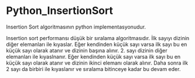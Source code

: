# Python_InsertionSort
Insertion Sort algoritmasının python implementasyonudur.

Insertion sort performansı düşük bir sıralama algoritmasıdır.
İlk sayıyı dizinin diğer elemanları ile kıyaslar.
Eğer kendinden küçük sayı varsa ilk sayı bu en küçük sayı olarak atanır ve dizinin başına alınır.
2. sayı dizinin diğer elemanları ile kıyaslnanır.
Eğer kendinden küçük sayı varsa ilk sayı bu en küçük sayı olarak atanır ve dizinin ikinci elemanı olarak alınır.
Daha sonra ilk 2 sayı da birbiri ile kıyaslanır ve sıralama bitinceye kadar bu devam eder.
